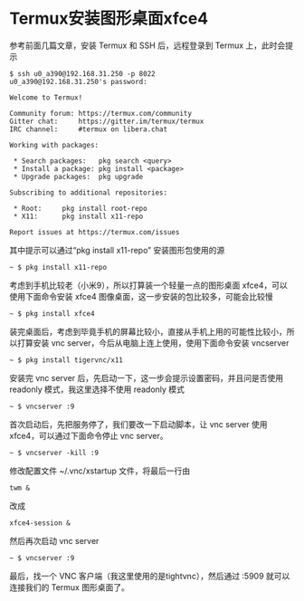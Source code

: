 # Termux安装图形桌面xfce4

参考前面几篇文章，安装 Termux 和 SSH 后，远程登录到 Termux 上，此时会提示

``` shell
$ ssh u0_a390@192.168.31.250 -p 8022
u0_a390@192.168.31.250's password: 

Welcome to Termux!

Community forum: https://termux.com/community
Gitter chat:     https://gitter.im/termux/termux
IRC channel:     #termux on libera.chat

Working with packages:

 * Search packages:   pkg search <query>
 * Install a package: pkg install <package>
 * Upgrade packages:  pkg upgrade

Subscribing to additional repositories:

 * Root:     pkg install root-repo
 * X11:      pkg install x11-repo

Report issues at https://termux.com/issues
```

其中提示可以通过“pkg install x11-repo” 安装图形包使用的源

``` shell
~ $ pkg install x11-repo
```

考虑到手机比较老（小米9），所以打算装一个轻量一点的图形桌面 xfce4，可以使用下面命令安装 xfce4 图像桌面，这一步安装的包比较多，可能会比较慢

``` shell
~ $ pkg install xfce4
```

装完桌面后，考虑到毕竟手机的屏幕比较小，直接从手机上用的可能性比较小，所以打算安装 vnc server，今后从电脑上连上使用，使用下面命令安装 vncserver

``` shell
~ $ pkg install tigervnc/x11
```

安装完 vnc server 后，先启动一下，这一步会提示设置密码，并且问是否使用 readonly 模式，我这里选择不使用 readonly 模式

``` shell
~ $ vncserver :9
```

首次启动后，先把服务停了，我们要改一下启动脚本，让 vnc server 使用 xfce4，可以通过下面命令停止 vnc server。

``` shell
~ $ vncserver -kill :9
```

修改配置文件 ~/.vnc/xstartup 文件，将最后一行由

``` shell
twm &
```
改成
``` shell
xfce4-session &
```

然后再次启动 vnc server

``` shell
~ $ vncserver :9
```

最后，找一个 VNC 客户端（我这里使用的是tightvnc），然后通过 <ip>:5909 就可以连接我们的 Termux 图形桌面了。
